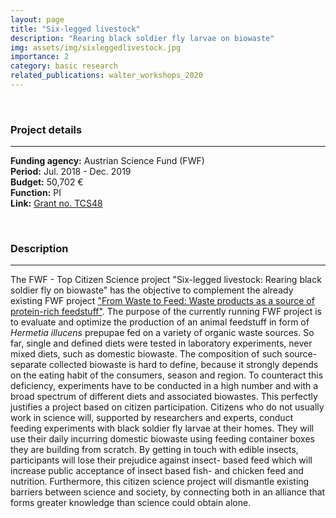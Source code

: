 ```yaml
---
layout: page
title: "Six-legged livestock"
description: "Rearing black soldier fly larvae on biowaste"
img: assets/img/sixleggedlivestock.jpg
importance: 2
category: basic research
related_publications: walter_workshops_2020
---
```


<br>

### **Project details**

***
**Funding agency:** Austrian Science Fund (FWF)  
**Period:** Jul. 2018 - Dec. 2019  
**Budget:** 50,702 €  
**Function:** PI  
**Link:** [Grant no. TCS48](https://www.fwf.ac.at/en/research-radar/10.55776/TCS48)

<br>

### **Description**

***
The FWF - Top Citizen Science project "Six-legged livestock: Rearing black soldier fly on biowaste" has the objective to complement the already existing FWF project ["From Waste to Feed: Waste products as a source of protein-rich feedstuff"](https://tklammsteiner.github.io/projects/WASTETOFEED/). The purpose of the currently running FWF project is to evaluate and optimize the production of an animal feedstuff in form of *Hermetia illucens* prepupae fed on a variety of organic waste sources. So far, single and defined diets were tested in laboratory experiments, never mixed diets, such as domestic biowaste. The composition of such source-separate collected biowaste is hard to define, because it strongly depends on the eating habit of the consumers, season and region. To counteract this deficiency, experiments have to be conducted in a high number and with a broad spectrum of different diets and associated biowastes. This perfectly justifies a project based on citizen participation. Citizens who do not usually work in science will, supported by researchers and experts, conduct feeding experiments with black soldier fly larvae at their homes. They will use their daily incurring domestic biowaste using feeding container boxes they are building from scratch. By getting in touch with edible insects, participants will lose their prejudice against insect- based feed which will increase public acceptance of insect based fish- and chicken feed and nutrition. Furthermore, this citizen science project will dismantle existing barriers between science and society, by connecting both in an alliance that forms greater knowledge than science could obtain alone.

<br>